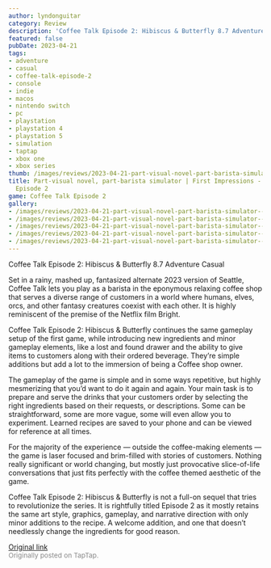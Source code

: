 ```yaml
---
author: lyndonguitar
category: Review
description: 'Coffee Talk Episode 2: Hibiscus & Butterfly 8.7 Adventure Casual'
featured: false
pubDate: 2023-04-21
tags:
- adventure
- casual
- coffee-talk-episode-2
- console
- indie
- macos
- nintendo switch
- pc
- playstation
- playstation 4
- playstation 5
- simulation
- taptap
- xbox one
- xbox series
thumb: /images/reviews/2023-04-21-part-visual-novel-part-barista-simulator--first-impressions---coffee-talk-episode-2-0.avif
title: Part-visual novel, part-barista simulator | First Impressions - Coffee Talk
  Episode 2
game: Coffee Talk Episode 2
gallery:
- /images/reviews/2023-04-21-part-visual-novel-part-barista-simulator--first-impressions---coffee-talk-episode-2-0.avif
- /images/reviews/2023-04-21-part-visual-novel-part-barista-simulator--first-impressions---coffee-talk-episode-2-1.avif
- /images/reviews/2023-04-21-part-visual-novel-part-barista-simulator--first-impressions---coffee-talk-episode-2-2.avif
- /images/reviews/2023-04-21-part-visual-novel-part-barista-simulator--first-impressions---coffee-talk-episode-2-3.avif
- /images/reviews/2023-04-21-part-visual-novel-part-barista-simulator--first-impressions---coffee-talk-episode-2-4.avif
---
```

Coffee Talk Episode 2: Hibiscus & Butterfly
8.7
Adventure
Casual

Set in a rainy, mashed up, fantasized alternate 2023 version of Seattle, Coffee Talk lets you play as a barista in the eponymous relaxing coffee shop that serves a diverse range of customers in a world where humans, elves, orcs, and other fantasy creatures coexist with each other. It is highly reminiscent of the premise of the Netflix film Bright.

Coffee Talk Episode 2: Hibiscus & Butterfly continues the same gameplay setup of the first game, while introducing new ingredients and minor gameplay elements, like a lost and found drawer and the ability to give items to customers along with their ordered beverage. They’re simple additions but add a lot to the immersion of being a Coffee shop owner.

The gameplay of the game is simple and in some ways repetitive, but highly mesmerizing that you’d want to do it again and again. Your main task is to prepare and serve the drinks that your customers order by selecting the right ingredients based on their requests, or descriptions. Some can be straightforward, some are more vague, some will even allow you to experiment. Learned recipes are saved to your phone and can be viewed for reference at all times.

For the majority of the experience — outside the coffee-making elements — the game is laser focused and brim-filled with stories of customers. Nothing really significant or world changing, but mostly just provocative slice-of-life conversations that just fits perfectly with the coffee themed aesthetic of the game.

Coffee Talk Episode 2: Hibiscus & Butterfly is not a full-on sequel that tries to revolutionize the series. It is rightfully titled Episode 2 as it mostly retains the same art style, graphics, gameplay, and narrative direction with only minor additions to the recipe. A welcome addition, and one that doesn’t needlessly change the ingredients for good reason.

[Original link](https://www.taptap.io/post/5193095)<br><span style="font-size: 0.95em; color: #888;">Originally posted on TapTap.</span>